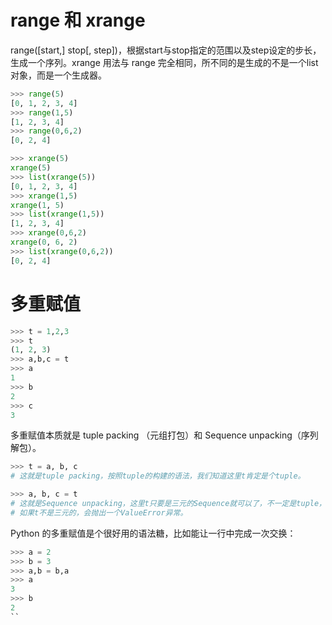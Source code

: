 range 和 xrange
===============
range([start,] stop[, step])，根据start与stop指定的范围以及step设定的步长，生成一个序列。xrange 用法与 range 完全相同，所不同的是生成的不是一个list对象，而是一个生成器。

```python
>>> range(5) 
[0, 1, 2, 3, 4] 
>>> range(1,5) 
[1, 2, 3, 4] 
>>> range(0,6,2)
[0, 2, 4]

>>> xrange(5)
xrange(5)
>>> list(xrange(5))
[0, 1, 2, 3, 4]
>>> xrange(1,5)
xrange(1, 5)
>>> list(xrange(1,5))
[1, 2, 3, 4]
>>> xrange(0,6,2)
xrange(0, 6, 2)
>>> list(xrange(0,6,2))
[0, 2, 4]
```

多重赋值
========
```python
>>> t = 1,2,3
>>> t
(1, 2, 3)
>>> a,b,c = t
>>> a
1
>>> b
2
>>> c
3
```
多重赋值本质就是 tuple packing （元组打包）和 Sequence unpacking（序列解包）。

```python
>>> t = a, b, c    
# 这就是tuple packing，按照tuple的构建的语法，我们知道这里t肯定是个tuple。
```
```python
>>> a, b, c = t
# 这就是Sequence unpacking，这里t只要是三元的Sequence就可以了，不一定是tuple，
# 如果t不是三元的，会抛出一个ValueError异常。
```

Python 的多重赋值是个很好用的语法糖，比如能让一行中完成一次交换：
```python
>>> a = 2
>>> b = 3
>>> a,b = b,a
>>> a
3
>>> b
2
``
